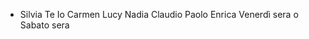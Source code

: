 - Silvia 
  Te
  Io
  Carmen 
  Lucy
  Nadia
  Claudio
  Paolo
  Enrica
  Venerdì sera o Sabato sera